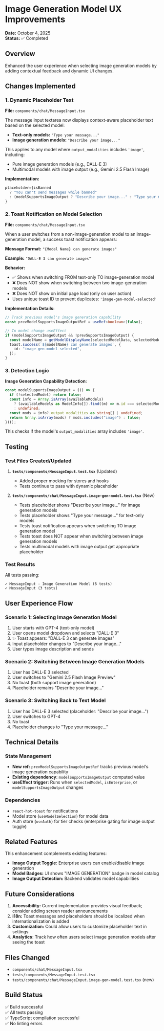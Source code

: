 # Image Generation Model UX Improvements

**Date:** October 4, 2025  
**Status:** ✅ Completed

## Overview

Enhanced the user experience when selecting image generation models by adding contextual feedback and dynamic UI changes.

## Changes Implemented

### 1. Dynamic Placeholder Text

**File:** `components/chat/MessageInput.tsx`

The message input textarea now displays context-aware placeholder text based on the selected model:

- **Text-only models:** `"Type your message..."`
- **Image generation models:** `"Describe your image..."`

This applies to any model where `output_modalities` includes `'image'`, including:

- Pure image generation models (e.g., DALL-E 3)
- Multimodal models with image output (e.g., Gemini 2.5 Flash Image)

**Implementation:**

```typescript
placeholder={isBanned
  ? "You can't send messages while banned"
  : (modelSupportsImageOutput ? "Describe your image..." : "Type your message...")
}
```

### 2. Toast Notification on Model Selection

**File:** `components/chat/MessageInput.tsx`

When a user switches from a non-image-generation model to an image-generation model, a success toast notification appears:

**Message Format:** `"{Model Name} can generate images"`

**Example:** `"DALL-E 3 can generate images"`

**Behavior:**

- ✅ Shows when switching FROM text-only TO image-generation model
- ❌ Does NOT show when switching between two image-generation models
- ❌ Does NOT show on initial page load (only on user action)
- Uses unique toast ID to prevent duplicates: `'image-gen-model-selected'`

**Implementation Details:**

```typescript
// Track previous model's image generation capability
const prevModelSupportsImageOutputRef = useRef<boolean>(false);

// In model change useEffect
if (modelSupportsImageOutput && !prevSupportsImageOutput) {
  const modelName = getModelDisplayName(selectedModelData, selectedModel);
  toast.success(`${modelName} can generate images`, {
    id: "image-gen-model-selected",
  });
}
```

### 3. Detection Logic

**Image Generation Capability Detection:**

```typescript
const modelSupportsImageOutput = (() => {
  if (!selectedModel) return false;
  const info = Array.isArray(availableModels)
    ? (availableModels as ModelInfo[]).find((m) => m.id === selectedModel)
    : undefined;
  const mods = info?.output_modalities as string[] | undefined;
  return Array.isArray(mods) ? mods.includes("image") : false;
})();
```

This checks if the model's `output_modalities` array includes `'image'`.

## Testing

### Test Files Created/Updated

1. **`tests/components/MessageInput.test.tsx`** (Updated)

   - Added proper mocking for stores and hooks
   - Tests continue to pass with dynamic placeholder

2. **`tests/components/chat/MessageInput.image-gen-model.test.tsx`** (New)
   - Tests placeholder shows "Describe your image..." for image generation models
   - Tests placeholder shows "Type your message..." for text-only models
   - Tests toast notification appears when switching TO image generation model
   - Tests toast does NOT appear when switching between image generation models
   - Tests multimodal models with image output get appropriate placeholder

### Test Results

All tests passing:

```
✓ MessageInput - Image Generation Model (5 tests)
✓ MessageInput (3 tests)
```

## User Experience Flow

### Scenario 1: Selecting Image Generation Model

1. User starts with GPT-4 (text-only model)
2. User opens model dropdown and selects "DALL-E 3"
3. ✨ Toast appears: "DALL-E 3 can generate images"
4. Input placeholder changes to "Describe your image..."
5. User types image description and sends

### Scenario 2: Switching Between Image Generation Models

1. User has DALL-E 3 selected
2. User switches to "Gemini 2.5 Flash Image Preview"
3. No toast (both support image generation)
4. Placeholder remains "Describe your image..."

### Scenario 3: Switching Back to Text Model

1. User has DALL-E 3 selected (placeholder: "Describe your image...")
2. User switches to GPT-4
3. No toast
4. Placeholder changes to "Type your message..."

## Technical Details

### State Management

- **New ref:** `prevModelSupportsImageOutputRef` tracks previous model's image generation capability
- **Existing dependency:** `modelSupportsImageOutput` computed value
- **useEffect trigger:** Runs when `selectedModel`, `isEnterprise`, or `modelSupportsImageOutput` changes

### Dependencies

- `react-hot-toast` for notifications
- Model store (`useModelSelection`) for model data
- Auth store (`useAuth`) for tier checks (enterprise gating for image output toggle)

## Related Features

This enhancement complements existing features:

- **Image Output Toggle:** Enterprise users can enable/disable image generation
- **Model Badges:** UI shows "IMAGE GENERATION" badge in model catalog
- **Image Output Detection:** Backend validates model capabilities

## Future Considerations

1. **Accessibility:** Current implementation provides visual feedback; consider adding screen reader announcements
2. **i18n:** Toast messages and placeholders should be localized when internationalization is added
3. **Customization:** Could allow users to customize placeholder text in settings
4. **Analytics:** Track how often users select image generation models after seeing the toast

## Files Changed

- `components/chat/MessageInput.tsx`
- `tests/components/MessageInput.test.tsx`
- `tests/components/chat/MessageInput.image-gen-model.test.tsx` (new)

## Build Status

✅ Build successful  
✅ All tests passing  
✅ TypeScript compilation successful  
✅ No linting errors
